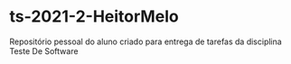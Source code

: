 # ts-2021-2-HeitorMelo
Repositório pessoal do aluno criado para entrega de tarefas da disciplina Teste De Software
